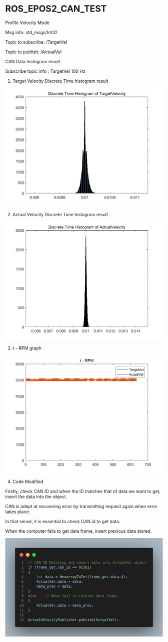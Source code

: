 # ROS_EPOS2_CAN_TEST
Profile Velocity Mode

Msg info: std_msgs/Int32

Topic to subscribe: /TargetVel

Topic to publish: /ActualVel

CAN Data histogram result

Subscribe topic info : TargetVel 100 Hz

1. Target Velocity Discrete Time histogram result
<img src="epos2_test/picture/histogram_TargetVel.jpg">

2. Actual Velocity Discrete Time histogram result
<img src="epos2_test/picture/histogram_ActualVel.jpg">

3. t - RPM graph
<img src="epos2_test/picture/t_RPM.jpg">

4. Code Modified

Firstly, check CAN ID and when the ID matches that of data we want to get, insert the data into the object.

CAN is adept at recovering error by transmitting request again when error takes place.

In that sense, it is essential to check CAN id to get data.

When the computer fails to get data frame, insert previous data stored.

<img src="epos2_test/picture/code_CAN_ID_Check.png">
